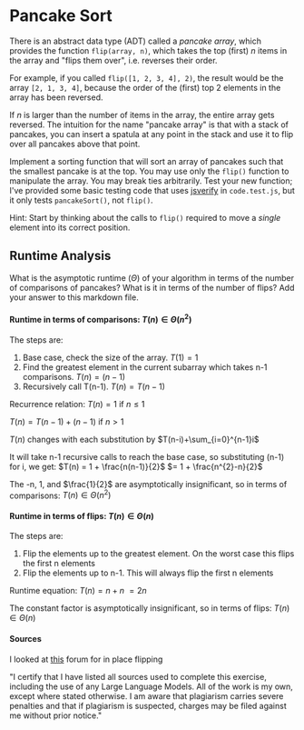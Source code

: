 # Pancake Sort

There is an abstract data type (ADT) called a *pancake array*, which provides
the function `flip(array, n)`, which takes the top (first) $n$ items in the
array and "flips them over", i.e. reverses their order.

For example, if you called `flip([1, 2, 3, 4], 2)`, the result would
be the array  `[2, 1, 3, 4]`, because the order of the (first) top 2
elements in the array has been reversed.

If $n$ is larger than the number of items in the array, the entire array gets
reversed. The intuition for the name "pancake array" is that with a stack of
pancakes, you can insert a spatula at any point in the stack and use it to flip
over all pancakes above that point.

Implement a sorting function that will sort an array of pancakes such that the
smallest pancake is at the top. You may use only the `flip()` function to
manipulate the array. You may break ties arbitrarily. Test your new function;
I've provided some basic testing code that uses
[jsverify](https://jsverify.github.io/) in `code.test.js`, but it only tests
`pancakeSort()`, not `flip()`.

Hint: Start by thinking about the calls to `flip()` required to move a *single*
element into its correct position.

## Runtime Analysis

What is the asymptotic runtime ($\Theta$) of your algorithm in terms of the
number of comparisons of pancakes? What is it in terms of the number of flips?
Add your answer to this markdown file.

#### Runtime in terms of comparisons: $T(n)\in\Theta(n^2)$

The steps are:
1. Base case, check the size of the array. $T(1) = 1$
1. Find the greatest element in the current subarray which takes n-1 comparisons. $T(n) = (n-1)$
2. Recursively call T(n-1).  $T(n) = T(n-1)$

Recurrence relation:
$T(n) = 1$ if $n\le1$

$T(n) = T(n-1) + (n-1)$ if $n>1$

$T(n)$ changes with each substitution by $T(n-i)+\sum_{i=0}^{n-1}i$

It will take n-1 recursive calls to reach the base case, so substituting (n-1) for i, we get:
$T(n) = 1 + \frac{n(n-1)}{2}$
$= 1 + \frac{n^{2}-n}{2}$

The -n, 1, and $\frac{1}{2}$ are asymptotically insignificant, so in terms of comparisons:
$T(n)\in\Theta(n^{2})$

#### Runtime in terms of flips: $T(n)\in\Theta(n)$

The steps are:
1. Flip the elements up to the greatest element. On the worst case this flips the first n elements
2. Flip the elements up to n-1. This will always flip the first n elements

Runtime equation:
$T(n) = n+n$
$=2n$

The constant factor is asymptotically insignificant, so in terms of flips:
$T(n)\in\Theta(n)$

#### Sources

I looked at [this](https://stackoverflow.com/questions/22977859/reversing-an-array-in-place) forum for in place flipping


"I certify that I have listed all sources used to complete this exercise,
including the use of any Large Language Models. All of the work is my own, except
where stated otherwise. I am aware that plagiarism carries severe penalties and
that if plagiarism is suspected, charges may be filed against me without prior
notice."

